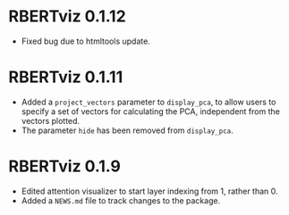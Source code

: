 # RBERTviz 0.1.12

* Fixed bug due to htmltools update.

# RBERTviz 0.1.11

* Added a `project_vectors` parameter to `display_pca`, to allow users to
specify a set of vectors for calculating the PCA, independent from the vectors
plotted. 
* The parameter `hide` has been removed from `display_pca`.

# RBERTviz 0.1.9

* Edited attention visualizer to start layer indexing from 1, rather than 0.
* Added a `NEWS.md` file to track changes to the package.
